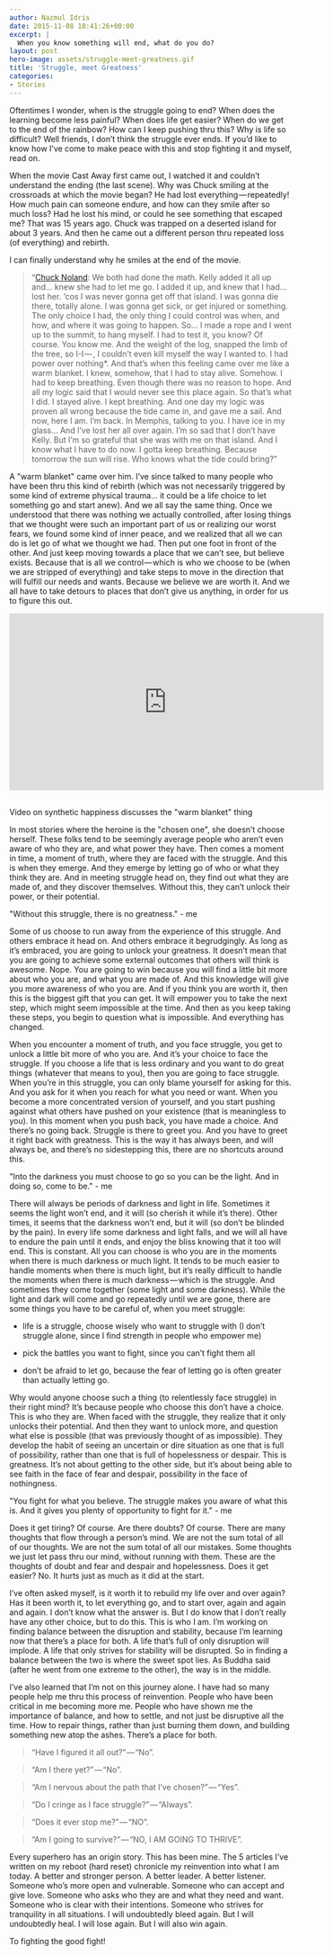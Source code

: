 ```yaml
---
author: Nazmul Idris
date: 2015-11-08 18:41:26+00:00
excerpt: |
  When you know something will end, what do you do?
layout: post
hero-image: assets/struggle-meet-greatness.gif
title: 'Struggle, meet Greatness'
categories:
- Stories
---
```


Oftentimes I wonder, when is the struggle going to end? When does the learning
become less painful? When does life get easier? When do we get to the end of the
rainbow? How can I keep pushing thru this? Why is life so difficult? Well
friends, I don’t think the struggle ever ends. If you’d like to know how I’ve
come to make peace with this and stop fighting it and myself, read on.

When the movie Cast Away first came out, I watched it and couldn’t understand
the ending (the last scene). Why was Chuck smiling at the crossroads at which
the movie began? He had lost everything — repeatedly! How much pain can someone
endure, and how can they smile after so much loss? Had he lost his mind, or
could he see something that escaped me? That was 15 years ago. Chuck was trapped
on a deserted island for about 3 years. And then he came out a different person
thru repeated loss (of everything) and rebirth.

<p class="big-quote">I can finally understand why he smiles at the end of the
movie.</p>

> “[Chuck Noland](http://m.imdb.com/name/nm0000158): We both had done the math.
Kelly added it all up and… knew she had to let me go. I added it up, and knew
that I had… lost her. ‘cos I was never gonna get off that island. I was gonna
die there, totally alone. I was gonna get sick, or get injured or something. The
only choice I had, the only thing I could control was when, and how, and where
it was going to happen. So… I made a rope and I went up to the summit, to hang
myself. I had to test it, you know? Of course. You know me. And the weight of
the log, snapped the limb of the tree, so I-I — , I couldn’t even kill myself
the way I wanted to. I had power over nothing*. And that’s when this feeling
came over me like a warm blanket. I knew, somehow, that I had to stay alive.
Somehow. I had to keep breathing. Even though there was no reason to hope. And
all my logic said that I would never see this place again. So that’s what I did.
I stayed alive. I kept breathing. And one day my logic was proven all wrong
because the tide came in, and gave me a sail. And now, here I am. I’m back. In
Memphis, talking to you. I have ice in my glass… And I’ve lost her all over
again. I’m so sad that I don’t have Kelly. But I’m so grateful that she was with
me on that island. And I know what I have to do now. I gotta keep breathing.
Because tomorrow the sun will rise. Who knows what the tide could bring?”

A "warm blanket" came over him. I’ve since talked to many people who have been
thru this kind of rebirth (which was not necessarily triggered by some kind of
extreme physical trauma… it could be a life choice to let something go and start
anew). And we all say the same thing. Once we understood that there was nothing
we actually controlled, after losing things that we thought were such an
important part of us or realizing our worst fears, we found some kind of inner
peace, and we realized that all we can do is let go of what we thought we had.
Then put one foot in front of the other. And just keep moving towards a place
that we can’t see, but believe exists. Because that is all we control — which is
who we choose to be (when we are stripped of everything) and take steps to move
in the direction that will fulfill our needs and wants. Because we believe we
are worth it. And we all have to take detours to places that don’t give us
anything, in order for us to figure this out. 

<div class="videoWrapper">
    <iframe 
        width="560" height="315" 
        style="padding-bottom:16px;"
        src="https://www.youtube-nocookie.com/embed/4q1dgn_C0AU" frameborder="0" 
        allow="accelerometer; autoplay; encrypted-media; gyroscope; picture-in-picture" 
        allowfullscreen>
    </iframe>
</div>

<p class="caption">Video on synthetic happiness discusses the "warm blanket"
thing</p>

In most stories where the heroine is the "chosen one", she doesn’t choose
herself. These folks tend to be seemingly average people who aren’t even aware
of who they are, and what power they have. Then comes a moment in time, a moment
of truth, where they are faced with the struggle. And this is when they emerge.
And they emerge by letting go of who or what they think they are. And in meeting
struggle head on, they find out what they are made of, and they discover
themselves. Without this, they can’t unlock their power, or their potential.

<p class="big-quote">"Without this struggle, there is no greatness." - me</p>

Some of us choose to run away from the experience of this struggle. And others
embrace it head on. And others embrace it begrudgingly. As long as it’s
embraced, you are going to unlock your greatness. It doesn’t mean that you are
going to achieve some external outcomes that others will think is awesome. Nope.
You are going to win because you will find a little bit more about who you are,
and what you are made of. And this knowledge will give you more awareness of who
you are. And if you think you are worth it, then this is the biggest gift that
you can get. It will empower you to take the next step, which might seem
impossible at the time. And then as you keep taking these steps, you begin to
question what is impossible. And everything has changed.

When you encounter a moment of truth, and you face struggle, you get to unlock a
little bit more of who you are. And it’s your choice to face the struggle. If
you choose a life that is less ordinary and you want to do great things
(whatever that means to you), then you are going to face struggle. When you’re
in this struggle, you can only blame yourself for asking for this. And you ask
for it when you reach for what you need or want. When you become a more
concentrated version of yourself, and you start pushing against what others have
pushed on your existence (that is meaningless to you). In this moment when you
push back, you have made a choice. And there’s no going back. Struggle is there
to greet you. And you have to greet it right back with greatness. This is the
way it has always been, and will always be, and there’s no sidestepping this,
there are no shortcuts around this.

<p class="big-quote">"Into the darkness you must choose to go so you can be the
light. And in doing so, come to be." - me</p>

There will always be periods of darkness and light in life. Sometimes it seems
the light won’t end, and it will (so cherish it while it’s there). Other times,
it seems that the darkness won’t end, but it will (so don’t be blinded by the
pain). In every life some darkness and light falls, and we will all have to
endure the pain until it ends, and enjoy the bliss knowing that it too will end.
This is constant. All you can choose is who you are in the moments when there is
much darkness or much light. It tends to be much easier to handle moments when
there is much light, but it’s really difficult to handle the moments when there
is much darkness — which is the struggle. And sometimes they come together (some
light and some darkness). While the light and dark will come and go repeatedly
until we are gone, there are some things you have to be careful of, when you
meet struggle:

- life is a struggle, choose wisely who want to struggle with (I don’t 
struggle alone, since I find strength in people who empower me)

- pick the battles you want to fight, since you can’t fight them all

- don’t be afraid to let go, because the fear of letting go is often greater 
than actually letting go.

Why would anyone choose such a thing (to relentlessly face struggle) in their
right mind? It’s because people who choose this don’t have a choice. This is who
they are. When faced with the struggle, they realize that it only unlocks their
potential. And then they want to unlock more, and question what else is possible
(that was previously thought of as impossible). They develop the habit of seeing
an uncertain or dire situation as one that is full of possibility, rather than
one that is full of hopelessness or despair. This is greatness. It’s not about
getting to the other side, but it’s about being able to see faith in the face of
fear and despair, possibility in the face of nothingness.

<p class="big-quote">"You fight for what you believe. The struggle makes you
aware of what this is. And it gives you plenty of opportunity to fight for it."
- me</p>

Does it get tiring? Of course. Are there doubts? Of course. There are many
thoughts that flow through a person’s mind. We are not the sum total of all of
our thoughts. We are not the sum total of all our mistakes. Some thoughts we
just let pass thru our mind, without running with them. These are the thoughts
of doubt and fear and despair and hopelessness. Does it get easier? No. It hurts
just as much as it did at the start.

I’ve often asked myself, is it worth it to rebuild my life over and over again?
Has it been worth it, to let everything go, and to start over, again and again
and again. I don’t know what the answer is. But I do know that I don’t really
have any other choice, but to do this. This is who I am. I’m working on finding
balance between the disruption and stability, because I’m learning now that
there’s a place for both. A life that’s full of only disruption will implode. A
life that only strives for stability will be disrupted. So in finding a balance
between the two is where the sweet spot lies. As Buddha said (after he went from
one extreme to the other), the way is in the middle.

I’ve also learned that I’m not on this journey alone. I have had so many people
help me thru this process of reinvention. People who have been critical in me
becoming more me. People who have shown me the importance of balance, and how to
settle, and not just be disruptive all the time. How to repair things, rather
than just burning them down, and building something new atop the ashes. There’s
a place for both.

> “Have I figured it all out?” — “No”.

> “Am I there yet?” — “No”.

> “Am I nervous about the path that I’ve chosen?” — “Yes”.

> “Do I cringe as I face struggle?” — “Always”.

> “Does it ever stop me?” — “NO”.

> “Am I going to survive?” — “NO, I AM GOING TO THRIVE”.

Every superhero has an origin story. This has been mine. The 5 articles I’ve
written on my reboot (hard reset) chronicle my reinvention into what I am today.
A better and stronger person. A better leader. A better listener. Someone who’s
more open and vulnerable. Someone who can accept and give love. Someone who asks
who they are and what they need and want. Someone who is clear with their
intentions. Someone who strives for tranquility in all situations. I will
undoubtedly bleed again. But I will undoubtedly heal. I will lose again. But I
will also win again.

To fighting the good fight!